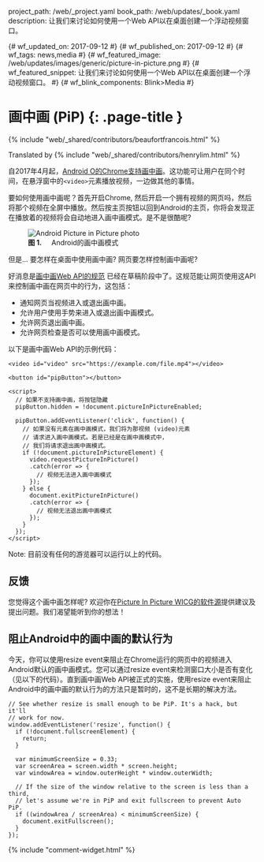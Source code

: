 project_path: /web/_project.yaml
book_path: /web/updates/_book.yaml
description: 让我们来讨论如何使用一个Web API以在桌面创建一个浮动视频窗口。

{# wf_updated_on: 2017-09-12 #}
{# wf_published_on: 2017-09-12 #}
{# wf_tags: news,media #}
{# wf_featured_image: /web/updates/images/generic/picture-in-picture.png #}
{# wf_featured_snippet: 让我们来讨论如何使用一个Web API以在桌面创建一个浮动视频窗口。 #}
{# wf_blink_components: Blink>Media #}

# 画中画 (PiP) {: .page-title }

{% include "web/_shared/contributors/beaufortfrancois.html" %}

Translated by
{% include "web/_shared/contributors/henrylim.html" %}

自2017年4月起，[Android O的Chrome支持画中画](https://developer.android.com/about/versions/oreo/android-8.0.html#opip)。这功能可让用户在同个时间，在悬浮窗中的`<video>`元素播放视频，一边做其他的事情。

要如何使用画中画呢？首先开启Chrome, 然后开启一个拥有视频的网页吗，然后将那个视频在全屏中播放。然后按主页按钮以回到Android的主页，你将会发现正在播放着的视频将会自动地进入画中画模式。是不是很酷呢?

<figure>
  <img src="/web/updates/images/2017/09/picture-in-picture-hero.jpg" alt="Android Picture in Picture photo">
  <figcaption><b>图 1.</b>
    Android的画中画模式</figcaption>
</figure>

但是... 要怎样在桌面中使用画中画? 网页要怎样控制画中画呢?

好消息是[画中画Web API的规范](https://wicg.github.io/picture-in-picture/) 已经在草稿阶段中了。这规范能让网页使用这API来控制画中画在网页中的行为，这包括：

- 通知网页当视频进入或退出画中画。
- 允许用户使用手势来进入或退出画中画模式。
- 允许网页退出画中画。
- 允许网页检查是否可以使用画中画模式。

以下是画中画Web API的示例代码：

```
<video id="video" src="https://example.com/file.mp4"></video>

<button id="pipButton"></button>

<script>
  // 如果不支持画中画，将按钮隐藏
  pipButton.hidden = !document.pictureInPictureEnabled;

  pipButton.addEventListener('click', function() {
    // 如果没有元素在画中画模式，我们将为那视频 (video)元素
    // 请求进入画中画模式。若是已经是在画中画模式中，
    // 我们将请求退出画中画模式。
    if (!document.pictureInPictureElement) {
      video.requestPictureInPicture()
      .catch(error => {
        // 视频无法进入画中画模式
      });
    } else {
      document.exitPictureInPicture()
      .catch(error => {
        // 视频无法退出画中画模式
      });
    }
  });
</script>
```

Note:  目前没有任何的游览器可以运行以上的代码。

## 反馈

您觉得这个画中画怎样呢? 欢迎你在[Picture In Picture WICG的软件源](https://github.com/WICG/picture-in-picture)提供建议及提出问题。我们渴望能听到你的想法！

## 阻止Android中的画中画的默认行为

今天，你可以使用resize event来阻止在Chrome运行的网页中的视频进入Android默认的画中画模式。您可以通过resize event来检测窗口大小是否有变化（见以下的代码）。直到画中画Web API被正式的实施，使用resize event来阻止Android中的画中画的默认行为的方法只是暂时的，这不是长期的解决方法。

```
// See whether resize is small enough to be PiP. It's a hack, but it'll
// work for now.
window.addEventListener('resize', function() {
  if (!document.fullscreenElement) {
    return;
  }

  var minimumScreenSize = 0.33;
  var screenArea = screen.width * screen.height;
  var windowArea = window.outerHeight * window.outerWidth;

  // If the size of the window relative to the screen is less than a third,
  // let's assume we're in PiP and exit fullscreen to prevent Auto PiP.
  if ((windowArea / screenArea) < minimumScreenSize) {
    document.exitFullscreen();
  }
});
```

{% include "comment-widget.html" %}
